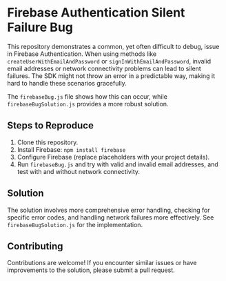 # Firebase Authentication Silent Failure Bug

This repository demonstrates a common, yet often difficult to debug, issue in Firebase Authentication.  When using methods like `createUserWithEmailAndPassword` or `signInWithEmailAndPassword`, invalid email addresses or network connectivity problems can lead to silent failures.  The SDK might not throw an error in a predictable way, making it hard to handle these scenarios gracefully.

The `firebaseBug.js` file shows how this can occur, while `firebaseBugSolution.js` provides a more robust solution.

## Steps to Reproduce

1. Clone this repository.
2. Install Firebase: `npm install firebase`
3. Configure Firebase (replace placeholders with your project details).
4. Run `firebaseBug.js` and try with valid and invalid email addresses, and test with and without network connectivity.

## Solution

The solution involves more comprehensive error handling, checking for specific error codes, and handling network failures more effectively.  See `firebaseBugSolution.js` for the implementation.

## Contributing

Contributions are welcome!  If you encounter similar issues or have improvements to the solution, please submit a pull request.